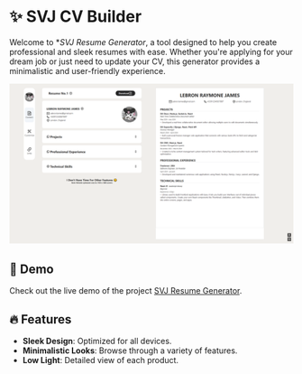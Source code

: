 # ✨ SVJ CV Builder

Welcome to \*_SVJ Resume Generator_, a tool designed to help you create professional and sleek resumes with ease. Whether you're applying for your dream job or just need to update your CV, this generator provides a minimalistic and user-friendly experience.

![CVBuilder](screenshots/home.png)

## 🚀 Demo

Check out the live demo of the project [SVJ Resume Generator]().

## 🔥 Features

- **Sleek Design**: Optimized for all devices.
- **Minimalistic Looks**: Browse through a variety of features.
- **Low Light**: Detailed view of each product.
